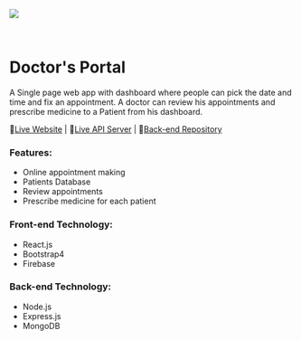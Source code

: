 ![](https://i.ibb.co/jzGmQzj/dp.png)

<br/>

# Doctor's Portal
A Single page web app with dashboard  where people can pick the date and time and fix an appointment. A doctor can review his appointments and prescribe medicine to a Patient from his dashboard.

🔗[Live Website](https://cumilla-doctors-portal.web.app/) | 🔗[Live API Server](https://arcane-wildwood-87905.herokuapp.com/) | 🔗[Back-end Repository](https://github.com/toufik6815/doctors-portal-server)

### Features:
* Online appointment making
* Patients Database
* Review appointments
* Prescribe medicine for each patient

### Front-end Technology: 
* React.js
* Bootstrap4
* Firebase

### Back-end Technology:
* Node.js
* Express.js
* MongoDB
